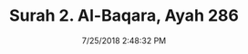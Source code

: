 ---
title       : "Surah 2. Al-Baqara, Ayah 286"
date        : 7/25/2018 2:48:32 PM
draft       : false
type        : "quran"
layout      : "compare"
BookCode    : "CMP"
SurahNumber : "2"
AyahNumber  : "286"
TotalAyah   : "286"
---